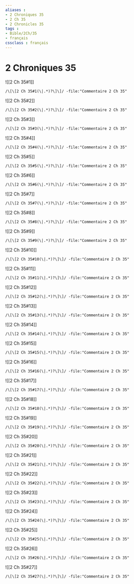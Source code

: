 ```yaml
---
aliases : 
- 2 Chroniques 35
- 2 Ch 35
- 2 Chronicles 35
tags : 
- Bible/2Ch/35
- français
cssclass : français
---
```


# 2 Chroniques 35

![[2 Ch 35#1]]

```query
/\[\[2 Ch 35#1(\|.*)?\]\]/ -file:"Commentaire 2 Ch 35"
```

![[2 Ch 35#2]]

```query
/\[\[2 Ch 35#2(\|.*)?\]\]/ -file:"Commentaire 2 Ch 35"
```

![[2 Ch 35#3]]

```query
/\[\[2 Ch 35#3(\|.*)?\]\]/ -file:"Commentaire 2 Ch 35"
```

![[2 Ch 35#4]]

```query
/\[\[2 Ch 35#4(\|.*)?\]\]/ -file:"Commentaire 2 Ch 35"
```

![[2 Ch 35#5]]

```query
/\[\[2 Ch 35#5(\|.*)?\]\]/ -file:"Commentaire 2 Ch 35"
```

![[2 Ch 35#6]]

```query
/\[\[2 Ch 35#6(\|.*)?\]\]/ -file:"Commentaire 2 Ch 35"
```

![[2 Ch 35#7]]

```query
/\[\[2 Ch 35#7(\|.*)?\]\]/ -file:"Commentaire 2 Ch 35"
```

![[2 Ch 35#8]]

```query
/\[\[2 Ch 35#8(\|.*)?\]\]/ -file:"Commentaire 2 Ch 35"
```

![[2 Ch 35#9]]

```query
/\[\[2 Ch 35#9(\|.*)?\]\]/ -file:"Commentaire 2 Ch 35"
```

![[2 Ch 35#10]]

```query
/\[\[2 Ch 35#10(\|.*)?\]\]/ -file:"Commentaire 2 Ch 35"
```

![[2 Ch 35#11]]

```query
/\[\[2 Ch 35#11(\|.*)?\]\]/ -file:"Commentaire 2 Ch 35"
```

![[2 Ch 35#12]]

```query
/\[\[2 Ch 35#12(\|.*)?\]\]/ -file:"Commentaire 2 Ch 35"
```

![[2 Ch 35#13]]

```query
/\[\[2 Ch 35#13(\|.*)?\]\]/ -file:"Commentaire 2 Ch 35"
```

![[2 Ch 35#14]]

```query
/\[\[2 Ch 35#14(\|.*)?\]\]/ -file:"Commentaire 2 Ch 35"
```

![[2 Ch 35#15]]

```query
/\[\[2 Ch 35#15(\|.*)?\]\]/ -file:"Commentaire 2 Ch 35"
```

![[2 Ch 35#16]]

```query
/\[\[2 Ch 35#16(\|.*)?\]\]/ -file:"Commentaire 2 Ch 35"
```

![[2 Ch 35#17]]

```query
/\[\[2 Ch 35#17(\|.*)?\]\]/ -file:"Commentaire 2 Ch 35"
```

![[2 Ch 35#18]]

```query
/\[\[2 Ch 35#18(\|.*)?\]\]/ -file:"Commentaire 2 Ch 35"
```

![[2 Ch 35#19]]

```query
/\[\[2 Ch 35#19(\|.*)?\]\]/ -file:"Commentaire 2 Ch 35"
```

![[2 Ch 35#20]]

```query
/\[\[2 Ch 35#20(\|.*)?\]\]/ -file:"Commentaire 2 Ch 35"
```

![[2 Ch 35#21]]

```query
/\[\[2 Ch 35#21(\|.*)?\]\]/ -file:"Commentaire 2 Ch 35"
```

![[2 Ch 35#22]]

```query
/\[\[2 Ch 35#22(\|.*)?\]\]/ -file:"Commentaire 2 Ch 35"
```

![[2 Ch 35#23]]

```query
/\[\[2 Ch 35#23(\|.*)?\]\]/ -file:"Commentaire 2 Ch 35"
```

![[2 Ch 35#24]]

```query
/\[\[2 Ch 35#24(\|.*)?\]\]/ -file:"Commentaire 2 Ch 35"
```

![[2 Ch 35#25]]

```query
/\[\[2 Ch 35#25(\|.*)?\]\]/ -file:"Commentaire 2 Ch 35"
```

![[2 Ch 35#26]]

```query
/\[\[2 Ch 35#26(\|.*)?\]\]/ -file:"Commentaire 2 Ch 35"
```

![[2 Ch 35#27]]

```query
/\[\[2 Ch 35#27(\|.*)?\]\]/ -file:"Commentaire 2 Ch 35"
```


